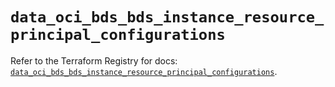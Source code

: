 # `data_oci_bds_bds_instance_resource_principal_configurations`

Refer to the Terraform Registry for docs: [`data_oci_bds_bds_instance_resource_principal_configurations`](https://registry.terraform.io/providers/oracle/oci/6.37.0/docs/data-sources/bds_bds_instance_resource_principal_configurations).
